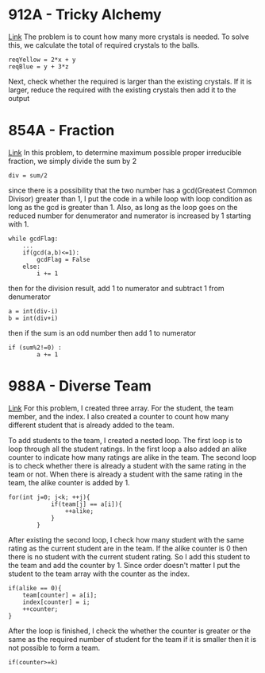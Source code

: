 # 912A - Tricky Alchemy
[Link](http://codeforces.com/contest/912/submission/42449770)
The problem is to count how many more crystals is needed.
To solve this, we calculate the total of required crystals to the balls.

```
reqYellow = 2*x + y
reqBlue = y + 3*z
```
Next, check whether the required is larger than the existing crystals.
If it is larger, reduce the required with the existing crystals then add it to the output


# 854A - Fraction
[Link](http://codeforces.com/contest/854/submission/42413236)
In this problem, to determine maximum possible proper irreducible fraction,
we simply divide the sum by 2
```
div = sum/2
```
since there is a possibility that the two number has a gcd(Greatest Common Divisor) greater than 1,
I put the code in a while loop with loop condition as long as the gcd is greater than 1.
Also, as long as the loop goes on the reduced number for denumerator and numerator is increased by 1 starting with 1.
```
while gcdFlag:
	...
	if(gcd(a,b)<=1):
        gcdFlag = False
    else:
        i += 1
```	
then for the division result, add 1 to numerator and subtract 1 from denumerator
```
a = int(div-i)
b = int(div+i)
```
then if the sum is an odd number then add 1 to numerator
```
if (sum%2!=0) :
        a += 1
```

# 988A - Diverse Team
[Link](http://codeforces.com/contest/988/submission/42449381)
For this problem, I created three array.
For the student, the team member, and the index.
I also created a counter to count how many different student that is already added to the team.

To add students to the team, I created a nested loop.
The first loop is to loop through all the student ratings.
In the first loop a also added an alike counter to indicate how many ratings are alike in the team.
The second loop is to check whether there is already a student with the same rating in the team or not.
When there is already a student with the same rating in the team, the alike counter is added by 1.
```
for(int j=0; j<k; ++j){
            if(team[j] == a[i]){
                ++alike;
            }
        }
```
After existing the second loop, I check how many student with the same rating as the current student are in the team.
If the alike counter is 0 then there is no student with the current student rating.
So I add this student to the team and add the counter by 1.
Since order doesn't matter I put the student to the team array with the counter as the index.
```
if(alike == 0){
	team[counter] = a[i];
	index[counter] = i;
	++counter;
}
```
After the loop is finished, I check the whether the counter is greater or the same as the required number of student for the team
if it is smaller then it is not possible to form a team.
```
if(counter>=k)
```
